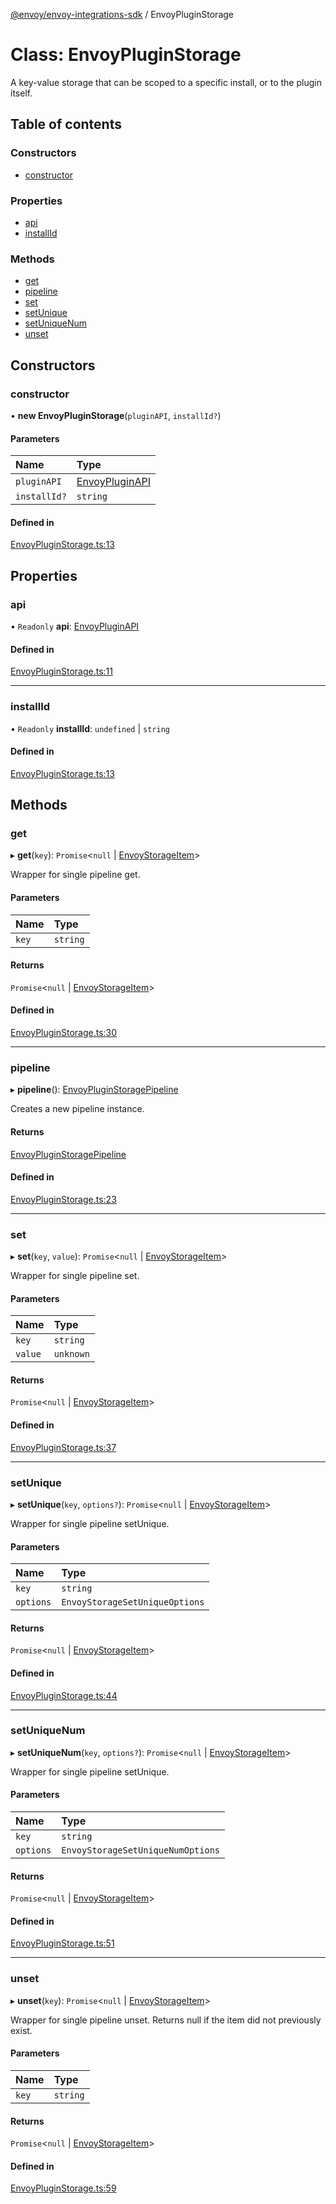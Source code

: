 [@envoy/envoy-integrations-sdk](../README.md) / EnvoyPluginStorage

# Class: EnvoyPluginStorage

A key-value storage that can be scoped to a specific install,
or to the plugin itself.

## Table of contents

### Constructors

- [constructor](envoypluginstorage.md#constructor)

### Properties

- [api](envoypluginstorage.md#api)
- [installId](envoypluginstorage.md#installid)

### Methods

- [get](envoypluginstorage.md#get)
- [pipeline](envoypluginstorage.md#pipeline)
- [set](envoypluginstorage.md#set)
- [setUnique](envoypluginstorage.md#setunique)
- [setUniqueNum](envoypluginstorage.md#setuniquenum)
- [unset](envoypluginstorage.md#unset)

## Constructors

### constructor

• **new EnvoyPluginStorage**(`pluginAPI`, `installId?`)

#### Parameters

| Name | Type |
| :------ | :------ |
| `pluginAPI` | [EnvoyPluginAPI](envoypluginapi.md) |
| `installId?` | `string` |

#### Defined in

[EnvoyPluginStorage.ts:13](https://github.com/envoy/envoy-integrations-sdk-nodejs/blob/af53dd2/src/EnvoyPluginStorage.ts#L13)

## Properties

### api

• `Readonly` **api**: [EnvoyPluginAPI](envoypluginapi.md)

#### Defined in

[EnvoyPluginStorage.ts:11](https://github.com/envoy/envoy-integrations-sdk-nodejs/blob/af53dd2/src/EnvoyPluginStorage.ts#L11)

___

### installId

• `Readonly` **installId**: `undefined` \| `string`

#### Defined in

[EnvoyPluginStorage.ts:13](https://github.com/envoy/envoy-integrations-sdk-nodejs/blob/af53dd2/src/EnvoyPluginStorage.ts#L13)

## Methods

### get

▸ **get**(`key`): `Promise`<``null`` \| [EnvoyStorageItem](../README.md#envoystorageitem)\>

Wrapper for single pipeline get.

#### Parameters

| Name | Type |
| :------ | :------ |
| `key` | `string` |

#### Returns

`Promise`<``null`` \| [EnvoyStorageItem](../README.md#envoystorageitem)\>

#### Defined in

[EnvoyPluginStorage.ts:30](https://github.com/envoy/envoy-integrations-sdk-nodejs/blob/af53dd2/src/EnvoyPluginStorage.ts#L30)

___

### pipeline

▸ **pipeline**(): [EnvoyPluginStoragePipeline](envoypluginstoragepipeline.md)

Creates a new pipeline instance.

#### Returns

[EnvoyPluginStoragePipeline](envoypluginstoragepipeline.md)

#### Defined in

[EnvoyPluginStorage.ts:23](https://github.com/envoy/envoy-integrations-sdk-nodejs/blob/af53dd2/src/EnvoyPluginStorage.ts#L23)

___

### set

▸ **set**(`key`, `value`): `Promise`<``null`` \| [EnvoyStorageItem](../README.md#envoystorageitem)\>

Wrapper for single pipeline set.

#### Parameters

| Name | Type |
| :------ | :------ |
| `key` | `string` |
| `value` | `unknown` |

#### Returns

`Promise`<``null`` \| [EnvoyStorageItem](../README.md#envoystorageitem)\>

#### Defined in

[EnvoyPluginStorage.ts:37](https://github.com/envoy/envoy-integrations-sdk-nodejs/blob/af53dd2/src/EnvoyPluginStorage.ts#L37)

___

### setUnique

▸ **setUnique**(`key`, `options?`): `Promise`<``null`` \| [EnvoyStorageItem](../README.md#envoystorageitem)\>

Wrapper for single pipeline setUnique.

#### Parameters

| Name | Type |
| :------ | :------ |
| `key` | `string` |
| `options` | `EnvoyStorageSetUniqueOptions` |

#### Returns

`Promise`<``null`` \| [EnvoyStorageItem](../README.md#envoystorageitem)\>

#### Defined in

[EnvoyPluginStorage.ts:44](https://github.com/envoy/envoy-integrations-sdk-nodejs/blob/af53dd2/src/EnvoyPluginStorage.ts#L44)

___

### setUniqueNum

▸ **setUniqueNum**(`key`, `options?`): `Promise`<``null`` \| [EnvoyStorageItem](../README.md#envoystorageitem)\>

Wrapper for single pipeline setUnique.

#### Parameters

| Name | Type |
| :------ | :------ |
| `key` | `string` |
| `options` | `EnvoyStorageSetUniqueNumOptions` |

#### Returns

`Promise`<``null`` \| [EnvoyStorageItem](../README.md#envoystorageitem)\>

#### Defined in

[EnvoyPluginStorage.ts:51](https://github.com/envoy/envoy-integrations-sdk-nodejs/blob/af53dd2/src/EnvoyPluginStorage.ts#L51)

___

### unset

▸ **unset**(`key`): `Promise`<``null`` \| [EnvoyStorageItem](../README.md#envoystorageitem)\>

Wrapper for single pipeline unset.
Returns null if the item did not previously exist.

#### Parameters

| Name | Type |
| :------ | :------ |
| `key` | `string` |

#### Returns

`Promise`<``null`` \| [EnvoyStorageItem](../README.md#envoystorageitem)\>

#### Defined in

[EnvoyPluginStorage.ts:59](https://github.com/envoy/envoy-integrations-sdk-nodejs/blob/af53dd2/src/EnvoyPluginStorage.ts#L59)
